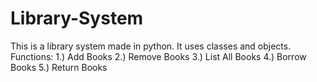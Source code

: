 # Library-System
This is a library system made in python. It uses classes and objects. 
Functions:
1.) Add Books
2.) Remove Books
3.) List All Books
4.) Borrow Books
5.) Return Books
